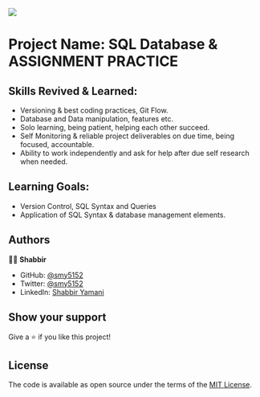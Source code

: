 ![](https://img.shields.io/badge/Microverse-blueviolet)

# Project Name: SQL Database & ASSIGNMENT PRACTICE

## Skills Revived & Learned:

- Versioning & best coding practices, Git Flow.
- Database and Data manipulation, features etc.
- Solo learning, being patient, helping each other succeed.
- Self Monitoring & reliable project deliverables on due time, being focused, accountable.
- Ability to work independently and ask for help after due self research when needed.

## Learning Goals:

- Version Control, SQL Syntax and Queries
- Application of SQL Syntax & database management elements.

## Authors

🧑‍💻 **Shabbir**

- GitHub: [@smy5152](https://github.com/smy5152)
- Twitter: [@smy5152](https://twitter.com/smy5152)
- LinkedIn: [Shabbir Yamani](https://www.linkedin.com/in/shabbirmyamani/)

## Show your support

Give a :star:️ if you like this project!

## License

The code is available as open source under the terms of the [MIT License](https://opensource.org/licenses/MIT).
